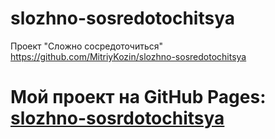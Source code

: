 # slozhno-sosredotochitsya
Проект "Сложно сосредоточиться"
https://github.com/MitriyKozin/slozhno-sosredotochitsya
# Мой проект на GitHub Pages: [slozhno-sosrdotochitsya](https://mitriykozin.github.io/slozhno-sosredotochitsya/)